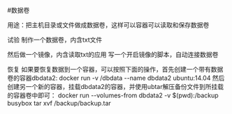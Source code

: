 #数据卷

用途：把主机目录或文件做成数据卷，这样可以容器可以读取和保存数据卷


试验
制作一个数据卷，内含txt文件

然后做一个镜像，内含读取txt的应用
写一个开启镜像的脚本，自动连接数据卷


恢复
如果要恢复数据到一个容器，可以按照下面的操作，首先创建一个带有数据卷的容器dbdata2:
docker run -v /dbdata --name dbdata2 ubuntu:14.04
然后创建另一个新的容器，挂载dbdata2的容器，并使用ubtar解压备份文件到所挂载的容器卷中即可：
docker run --volumes-from dbdata2 -v $(pwd):/backup busybox tar xvf /backup/backup.tar